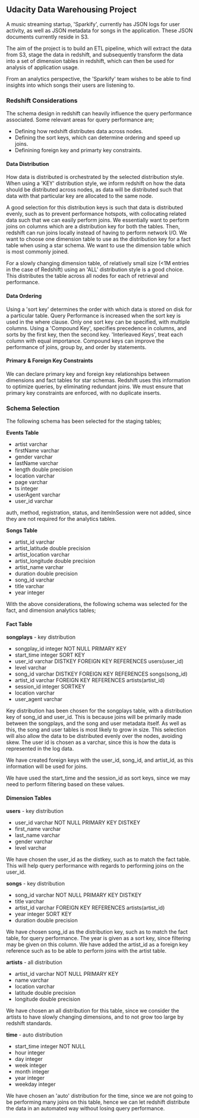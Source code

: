 ## Udacity Data Warehousing Project

A music streaming startup, 'Sparkify', currently has JSON logs for user activity, as well as JSON metadata for songs in the application. These JSON documents currently reside in S3. 

The aim of the project is to build an ETL pipeline, which will extract the data from S3, stage the data in redshift, and subsequently transform the data into a set of dimension tables in redshift, which can then be used for analysis of application usage. 

From an analytics perspective, the 'Sparkify' team wishes to be able to find insights into which songs their users are listening to.

### Redshift Considerations

The schema design in redshift can heavily influence the query performance associated. Some relevant areas for query performance are;

* Defining how redshift distributes data across nodes. 
* Defining the sort keys, which can determine ordering and speed up joins.
* Definining foreign key and primarty key constraints.

#### Data Distribution

How data is distributed is orchestrated by the selected distribution style. When using a 'KEY' distribution style, we inform redshift on how the data should be distributed across nodes, as data will be distributed such that data with that particular key are allocated to the same node. 

A good selection for this distribution keys is such that data is distributed evenly, such as to prevent performance hotspots, with collocating related data such that we can easily perform joins. We essentially want to perform joins on columns which are a distribution key for both the tables. Then, redshift can run joins locally instead of having to perform network I/O. We want to choose one dimension table to use as the distribution key for a fact table when using a star schema. We want to use the dimension table which is most commonly joined.

For a slowly changing dimension table, of relatively small size (<1M entries in the case of Redshift) using an 'ALL' distribution style is a good choice. This distributes the table across all nodes for each of retrieval and performance. 

#### Data Ordering

Using a 'sort key' determines the order with which data is stored on disk for a particular table. Query Performance is increased when the sort key is used in the where clause. Only one sort key can be specified, with multiple columns. Using a 'Compound Key', specifies precedence in columns, and sorts by the first key, then the second key. 'Interleaved Keys', treat each column with equal importance. Compound keys can improve the performance of joins, group by, and order by statements. 

#### Primary & Foreign Key Constraints

We can declare primary key and foreign key relationships between dimensions and fact tables for star schemas. Redshift uses this information to optimize queries, by eliminating redundant joins. We must ensure that primary key constraints are enforced, with no duplicate inserts.

### Schema Selection

The following schema has been selected for the staging tables;

**Events Table**

* artist varchar
* firstName varchar 
* gender varchar 
* lastName varchar 
* length double precision
* location varchar 
* page varchar 
* ts integer
* userAgent varchar
* user_id varchar

auth, method, registration, status, and itemInSession were not added, since they are not required for the analytics tables.

**Songs Table**

* artist_id varchar
* artist_latitude double precision
* artist_location varchar 
* artist_longitude double precision
* artist_name varchar 
* duration double precision
* song_id varchar 
* title varchar 
* year integer

With the above considerations, the following schema was selected for the fact, and dimension analytics tables;

#### Fact Table

**songplays** - key distribution

* songplay_id integer NOT NULL PRIMARY KEY
* start_time integer SORT KEY
* user_id varchar DISTKEY FOREIGN KEY REFERENCES users(user_id)
* level varchar
* song_id varchar DISTKEY FOREIGN KEY REFERENCES songs(song_id)
* artist_id varchar FOREIGN KEY REFERENCES artists(artist_id)
* session_id integer SORTKEY
* location varchar 
* user_agent varchar

Key distribution has been chosen for the songplays table, with a distribution key of song_id and user_id. This is because joins will be primarily made between the songplays, and the song and user metadata itself. As well as this, the song and user tables is most likely to grow in size. This selection will also allow the data to be distributed evenly over the nodes, avoiding skew. The user id is chosen as a varchar, since this is how the data is represented in the log data.

We have created foreign keys with the user_id, song_id, and artist_id, as this information will be used for joins. 

We have used the start_time and the session_id as sort keys, since we may need to perform filtering based on these values. 

#### Dimension Tables

**users** - key distribution

* user_id varchar NOT NULL PRIMARY KEY DISTKEY
* first_name varchar
* last_name varchar
* gender varchar
* level varchar

We have chosen the user_id as the distkey, such as to match the fact table. This will help query performance with regards to performing joins on the user_id. 

**songs** - key distribution

* song_id varchar NOT NULL PRIMARY KEY DISTKEY
* title varchar 
* artist_id varchar FOREIGN KEY REFERENCES artists(artist_id)
* year integer SORT KEY
* duration double precision

We have chosen song_id as the distribution key, such as to match the fact table, for query performance. The year is given as a sort key, since filtering may be given on this column. We have added the artist_id as a foreign key reference such as to be able to perform joins with the artist table.

**artists** - all distribution

* artist_id varchar NOT NULL PRIMARY KEY
* name varchar
* location varchar
* latitude double precision
* longitude double precision 

We have chosen an all distribution for this table, since we consider the artists to have slowly changing dimensions, and to not grow too large by redshift standards.

**time** - auto distribution

* start_time integer NOT NULL
* hour integer 
* day integer
* week integer
* month integer 
* year integer 
* weekday integer

We have chosen an 'auto' distribution for the time, since we are not going to be performing many joins on this table, hence we can let redshift distribute the data in an automated way without losing query performance. 


